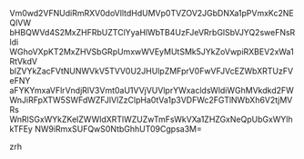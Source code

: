 Vm0wd2VFNUdiRmRXV0doVlltdHdUMVp0TVZOV2JGbDNXa1pPVmxKc2NEQlVW
bHBQWVd4S2MxZHFRbUZTClYyaHlWbTB4UzFJeVRrbGlSbVJYQ2sweFNsRldi
WGhoVXpKT2MxZHVSbGRpUmxwWVEyMUtSMk5JYkZoVwpiRXBEV2xWa1RtVkdV
blZVYkZacFVtNUNWVkV5TVV0U2JHUlpZMFprV0FwVFJVcEZWbXRTUzFVeFNY
aFYKYmxaVFlrVndjRlV3Vmt0aU1VVjVUVlprYWxacldsWldiWGhMVkdkd2FW
WnJiRFpXTW5SWFdWZFJlVlZzClpHa0tVa1p3VDFWc2FGTlNWbXh6V2tjMVRs
WnRlSGxWYkZKelZWWldXRTlWZUZwTmFsWkVXa1ZHZGxNeQpUbGxWYlhkTFEy
NW9iRmxSUFQwS0NtbGhhUT09Cgpsa3M=

zrh
